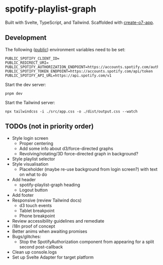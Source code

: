 # spotify-playlist-graph

Built with Svelte, TypeScript, and Tailwind. Scaffolded with [create-o7-app](https://github.com/ottomated/create-o7-app).

## Development
The following ([public](https://learn.svelte.dev/tutorial/env-static-public)) environment variables need to be set:

    PUBLIC_SPOTIFY_CLIENT_ID=
    PUBLIC_REDIRECT_URI=
    PUBLIC_SPOTIFY_AUTHORIZATION_ENDPOINT=https://accounts.spotify.com/authorize
    PUBLIC_SPOTIFY_TOKEN_ENDPOINT=https://accounts.spotify.com/api/token
    PUBLIC_SPOTIFY_API_URL=https://api.spotify.com/v1


Start the dev server:

    pnpm dev

Start the Tailwind server:

    npx tailwindcss -i ./src/app.css -o ./dist/output.css --watch

## TODOs (not in priority order)
- Style login screen
    - Proper centering
    - Add some info about d3/force-directed graphs
    - Revolving/rotating/3D force-directed graph in background?
- Style playlist selector
- Style visualisation
    - Placeholder (maybe re-use background from login screen?) with text on what to do
- Add header
    - spotify-playlist-graph heading
    - Logout button
- Add footer
- Responsive (review Tailwind docs)
    - d3 touch events
    - Tablet breakpoint
    - Phone breakpoint
- Review accessibility guidelines and remediate
- i18n proof of concept
- Better anims when awaiting promises
- Bugs/glitches:
    - Stop the SpotifyAuthorization component from appearing for a split second post-callback
- Clean up console.logs
- Set up Svelte Adapter for target platform
